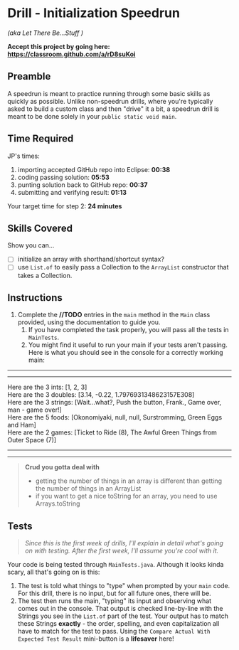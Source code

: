 # Drill - Initialization Speedrun

_(aka Let There Be...Stuff )_

**Accept this project by going here: https://classroom.github.com/a/rD8suKoi**

## Preamble

A speedrun is meant to practice running through some basic skills as quickly as possible. Unlike non-speedrun drills, where you're typically asked to build a custom class and then "drive" it a bit, a speedrun drill is meant to be done solely in your `public static void main`.

## Time Required

JP's times:

1. importing accepted GitHub repo into Eclipse: **00:38**
2. coding passing solution: **05:53**
3. punting solution back to GitHub repo: **00:37**
4. submitting and verifying result: **01:13**

Your target time for step 2: **24 minutes**

## Skills Covered

Show you can...

- [ ] initialize an array with shorthand/shortcut syntax?
- [ ] use `List.of` to easily pass a Collection to the `ArrayList` constructor that takes a Collection.

## Instructions

1. Complete the  **//TODO** entries in the `main` method in the `Main` class provided, using the documentation to guide you.
   1. If you have completed the task properly, you will pass all the tests in `MainTests`.
   2. You might find it useful to run your main if your tests aren't passing. Here is what you should see in the console for a correctly working main:

---
---

Here are the 3 ints: [1, 2, 3]  
Here are the 3 doubles: [3.14, -0.22, 1.7976931348623157E308]  
Here are the 3 strings: [Wait...what?, Push the button, Frank., Game over, man - game over!]  
Here are the 5 foods: [Okonomiyaki, null, null, Surstromming, Green Eggs and Ham]  
Here are the 2 games: [Ticket to Ride (8), The Awful Green Things from Outer Space (7)]  

---
---

> **Crud you gotta deal with**
> - getting the number of things in an array is different than getting the number of things in an ArrayList
> - if you want to get a nice toString for an array, you need to use Arrays.toString


## Tests

> *Since this is the first week of drills, I'll explain in detail what's going on with testing. After the first week, I'll assume you're cool with it.*

Your code is being tested through `MainTests.java`. Although it looks kinda scary, all that's going on is this:


1. The test is told what things to "type" when prompted by your `main` code. For this drill, there is no input, but for all future ones, there will be.
2. The test then runs the main, "typing" its input and observing what comes out in the console. That output is checked line-by-line with the Strings you see in the `List.of` part of the test. Your output has to match these Strings **exactly** - the order, spelling, and even capitalization all have to match for the test to pass. Using the `Compare Actual With Expected Test Result` mini-button is a **lifesaver** here!



